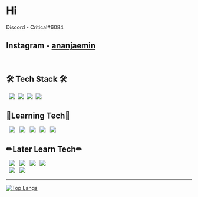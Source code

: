 <h1> Hi </h1>
Discord - Critical#6084 <br>


Instagram - <a href="https://www.instagram.com/ananjaemin/?hl=ko">ananjaemin</a> <br>
-----------------------------------------------------------------------------
&nbsp;<h2>🛠 Tech Stack 🛠</h2>
<div>
&nbsp&nbsp<img src="https://img.shields.io/badge/html5-%23E34F26.svg?style=for-the-badge&logo=html5&logoColor=white">
&nbsp<img src="https://img.shields.io/badge/css3-%231572B6.svg?style=for-the-badge&logo=css3&logoColor=white">
&nbsp<img src="https://img.shields.io/badge/javascript-%23323330.svg?style=for-the-badge&logo=javascript&logoColor=%23F7DF1E">
&nbsp<img src="https://img.shields.io/badge/tailwindcss-%2338B2AC.svg?style=for-the-badge&logo=tailwind-css&logoColor=white">
</div>
<h2>📘Learning Tech📘</h2>
<div>
&nbsp <img src="https://img.shields.io/badge/react-%2320232a.svg?style=for-the-badge&logo=react&logoColor=%2361DAFB">
&nbsp <img src="https://img.shields.io/badge/Next-black?style=for-the-badge&logo=next.js&logoColor=white">
&nbsp <img src="https://img.shields.io/badge/styled--components-DB7093?style=for-the-badge&logo=styled-components&logoColor=white">
&nbsp <img src="https://img.shields.io/badge/node.js-6DA55F?style=for-the-badge&logo=node.js&logoColor=white">
&nbsp <img src="https://img.shields.io/badge/redux-%23593d88.svg?style=for-the-badge&logo=redux&logoColor=white">
</div>
<h2>✏Later Learn Tech✏</h2>
<div>
&nbsp <img src="https://img.shields.io/badge/threejs-black?style=for-the-badge&logo=three.js&logoColor=white">
&nbsp <img src="https://img.shields.io/badge/vuejs-%2335495e.svg?style=for-the-badge&logo=vuedotjs&logoColor=%234FC08D">
&nbsp <img src="https://img.shields.io/badge/react_native-%2320232a.svg?style=for-the-badge&logo=react&logoColor=%2361DAFB">
&nbsp <img src="https://img.shields.io/badge/typescript-%23007ACC.svg?style=for-the-badge&logo=typescript&logoColor=white"><br/>
&nbsp <img src="https://img.shields.io/badge/SASS-hotpink.svg?style=for-the-badge&logo=SASS&logoColor=white">
&nbsp <img src="https://img.shields.io/badge/docker-%230db7ed.svg?style=for-the-badge&logo=docker&logoColor=white">
</div>

-----------------------------------------------------------------------------

[![Top Langs](https://github-readme-stats.vercel.app/api/top-langs/?username=ananjaemin&layout=compact)](https://github.com/ananjaemin/github-readme-stats)


